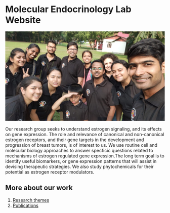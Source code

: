 # Molecular Endocrinology Lab Website
![Research Group](IMG-20191117-WA0015.png)
<p>Our research group seeks to understand estrogen signaling, and its effects on gene expression. The role and relevance of canonical and non-canonical estrogen receptors, and their gene targets in the development and progression of breast tumors, is of interest to us. We use routine cell and molecular biology approaches to answer specficic questions related to mechanisms of estrogen regulated gene expression.The long term goal is to identify useful biomarkers, or gene expression patterns that will assist in devising therapeutic strategies. We also study phytochemicals for their potential as estrogen receptor modulators.<p>     

## More about our work
1. [Research themes](./themes)
2. [Publications](./publications.md)
